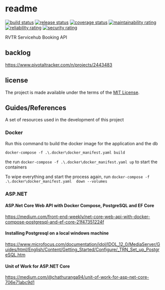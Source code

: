 # readme

[![build status](https://github.com/RVTR/rvtr-api-booking/workflows/build/badge.svg)](https://github.com/RVTR/rvtr-api-booking/actions?query=workflow%3Abuild)
[![release status](https://github.com/RVTR/rvtr-api-booking/workflows/release/badge.svg)](https://github.com/RVTR/rvtr-api-booking/actions?query=workflow%3Arelease)
[![coverage status](https://sonarcloud.io/api/project_badges/measure?project=rvtr_api_booking&metric=coverage)](https://sonarcloud.io/dashboard?id=rvtr_api_booking)
[![maintainability rating](https://sonarcloud.io/api/project_badges/measure?project=rvtr_api_booking&metric=sqale_rating)](https://sonarcloud.io/dashboard?id=rvtr_api_booking)
[![reliability rating](https://sonarcloud.io/api/project_badges/measure?project=rvtr_api_booking&metric=reliability_rating)](https://sonarcloud.io/dashboard?id=rvtr_api_booking)
[![security rating](https://sonarcloud.io/api/project_badges/measure?project=rvtr_api_booking&metric=security_rating)](https://sonarcloud.io/dashboard?id=rvtr_api_booking)

RVTR Servicehub Booking API

## backlog

<https://www.pivotaltracker.com/n/projects/2443483>

## license

The project is made available under the terms of the [MIT License][license_mit].

[license_mit]: https://github.com/rvtr/rvtr-api-booking/blob/master/LICENSE 'mit license'

## Guides/References
A set of resources used in the development of this project


### Docker
Run this command to build the docker image for the application and the db

`docker-compose -f .\.docker\docker_manifest.yaml build`

the run `docker-compose -f .\.docker\docker_manifest.yaml up` to start the containers

To wipe everything and start the process again, run `docker-compose -f .\.docker\docker_manifest.yaml  down --volumes`

### <span>ASP.NET</span>

#### <span>ASP.Net</span> Core Web API with Docker Compose, PostgreSQL and EF Core
https://medium.com/front-end-weekly/net-core-web-api-with-docker-compose-postgresql-and-ef-core-21f47351224f

#### Installing Postgresql on a local windows machine
https://www.microfocus.com/documentation/idol/IDOL_12_0/MediaServer/Guides/html/English/Content/Getting_Started/Configure/_TRN_Set_up_PostgreSQL.htm

#### Unit of Work for ASP.NET Core
https://medium.com/@chathuranga94/unit-of-work-for-asp-net-core-706e71abc9d1

